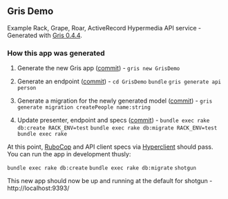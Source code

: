 ## Gris Demo

Example Rack, Grape, Roar, ActiveRecord Hypermedia API service - Generated with [Gris  0.4.4](https://github.com/artsy/gris).

### How this app was generated

1. Generate the new Gris app ([commit](https://github.com/artsy/gris-demo/commit/0f9b9c4a551d405266de6f9b76a9182105fa71e6)) -
`gris new GrisDemo`

2. Generate an endpoint ([commit](https://github.com/artsy/gris-demo/commit/27a5c9ea2afeb0dae15e6d9d3963c9fe48eb8270)) -
`cd GrisDemo`
`bundle`
`gris generate api person`

3. Generate a migration for the newly generated model ([commit](https://github.com/artsy/gris-demo/commit/318d7f2b84bd29860427e31ec0d1585905cba1d9)) -
`gris generate migration createPeople name:string`

4. Update presenter, endpoint and specs ([commit](https://github.com/artsy/gris-demo/commit/c3edf05a8500907b82761c9fceaf9f7f2b8f9b08)) -
`bundle exec rake db:create RACK_ENV=test`
`bundle exec rake db:migrate RACK_ENV=test`
`bundle exec rake`

At this point, [RuboCop](https://github.com/bbatsov/rubocop) and API client specs via [Hyperclient](https://github.com/codegram/hyperclient) should pass. You can run the app in development thusly:

`bundle exec rake db:create`
`bundle exec rake db:migrate`
`shotgun`

This new app should now be up and running at the default for shotgun - http://localhost:9393/

